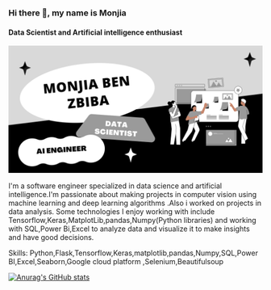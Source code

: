 ### Hi there 👋, my name is Monjia
#### Data Scientist and Artificial intelligence enthusiast
![I am a Data Scientist and Artificial intelligence enthusiast](Banner.png)

I'm a software engineer specialized in data science and artificial intelligence.I'm passionate about making projects in computer vision using machine learning and deep learning algorithms .Also i worked on projects in data analysis. Some technologies I enjoy working with include Tensorflow,Keras,MatplotLib,pandas,Numpy(Python libraries) and working with SQL,Power Bi,Excel to analyze data and visualize it to make insights and have good decisions.

Skills: Python,Flask,Tensorflow,Keras,matplotlib,pandas,Numpy,SQL,Power BI,Excel,Seaborn,Google cloud platform ,Selenium,Beautifulsoup

[![Anurag's GitHub stats](https://github-readme-stats.vercel.app/api?username=MonjiaBN)](https://github.com/anuraghazra/github-readme-stats)

















